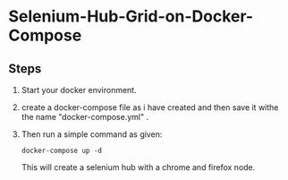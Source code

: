 # Selenium-Hub-Grid-on-Docker-Compose

## Steps
1) Start your docker environment.
2) create a docker-compose file  as i have created and then save it withe the name "docker-compose.yml" .
3) Then run a simple command as given: 

   `docker-compose up -d`
    
    This will create a selenium hub with a chrome and firefox node.
    
  
